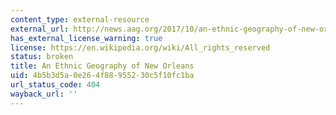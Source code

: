 ```yaml
---
content_type: external-resource
external_url: http://news.aag.org/2017/10/an-ethnic-geography-of-new-orleans/#:~:text=This%20Journal%20of%20American%20History,antebellum%20times%20to%20post%2DKatrina.
has_external_license_warning: true
license: https://en.wikipedia.org/wiki/All_rights_reserved
status: broken
title: An Ethnic Geography of New Orleans
uid: 4b5b3d5a-0e26-4f88-9552-30c5f10fc1ba
url_status_code: 404
wayback_url: ''
---
```

